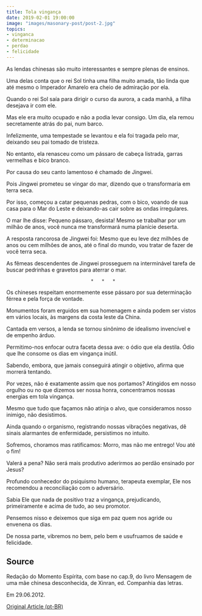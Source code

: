 ```yaml
---
title: Tola vingança
date: 2019-02-01 19:00:00
image: "images/masonary-post/post-2.jpg"
topics: 
- vinganca
- determinacao
- perdao
- felicidade
---
```


As lendas chinesas são muito interessantes e sempre plenas de ensinos.

Uma delas conta que o rei Sol tinha uma filha muito amada, tão linda que até
mesmo o Imperador Amarelo era cheio de admiração por ela.

Quando o rei Sol saía para dirigir o curso da aurora, a cada manhã, a filha
desejava ir com ele.

Mas ele era muito ocupado e não a podia levar consigo. Um dia, ela remou
secretamente atrás do pai, num barco.

Infelizmente, uma tempestade se levantou e ela foi tragada pelo mar, deixando
seu pai tomado de tristeza.

No entanto, ela renasceu como um pássaro de cabeça listrada, garras vermelhas e
bico branco.

Por causa do seu canto lamentoso é chamado de Jingwei.

Pois Jingwei prometeu se vingar do mar, dizendo que o transformaria em terra
seca.

Por isso, começou a catar pequenas pedras, com o bico, voando de sua casa para
o Mar do Leste e deixando-as cair sobre as ondas irregulares.

O mar lhe disse: Pequeno pássaro, desista! Mesmo se trabalhar por um milhão de
anos, você nunca me transformará numa planície deserta.

A resposta rancorosa de Jingwei foi: Mesmo que eu leve dez milhões de anos ou
cem milhões de anos, até o final do mundo, vou tratar de fazer de você terra
seca.

As fêmeas descendentes de Jingwei prosseguem na interminável tarefa de buscar
pedrinhas e gravetos para aterrar o mar.

                                   *   *   *

Os chineses respeitam enormemente esse pássaro por sua determinação férrea e
pela força de vontade.

Monumentos foram erguidos em sua homenagem e ainda podem ser vistos em vários
locais, às margens da costa leste da China.

Cantada em versos, a lenda se tornou sinônimo de idealismo invencível e de
empenho árduo.

Permitimo-nos enfocar outra faceta dessa ave: o ódio que ela destila. Ódio que
lhe consome os dias em vingança inútil.

Sabendo, embora, que jamais conseguirá atingir o objetivo, afirma que morrerá
tentando.

Por vezes, não é exatamente assim que nos portamos? Atingidos em nosso orgulho
ou no que dizemos ser nossa honra, concentramos nossas energias em tola
vingança.

Mesmo que tudo que façamos não atinja o alvo, que consideramos nosso inimigo,
não desistimos.

Ainda quando o organismo, registrando nossas vibrações negativas, dê sinais
alarmantes de enfermidade, persistimos no intuito.

Sofremos, choramos mas ratificamos: Morro, mas não me entrego! Vou até o fim!

Valerá a pena? Não será mais produtivo aderirmos ao perdão ensinado por Jesus?

Profundo conhecedor do psiquismo humano, terapeuta exemplar, Ele nos recomendou
a reconciliação com o adversário.

Sabia Ele que nada de positivo traz a vingança, prejudicando, primeiramente e
acima de tudo, ao seu promotor.

Pensemos nisso e deixemos que siga em paz quem nos agride ou envenena os dias.

De nossa parte, vibremos no bem, pelo bem e usufruamos de saúde e felicidade.


## Source
Redação do Momento Espírita, com base no cap.9, do livro Mensagem
de uma mãe chinesa desconhecida, de Xinran, ed. Companhia das letras.

Em 29.06.2012.


[Original Article (pt-BR)](http://momento.com.br/pt/ler_texto.php?id=3482)
